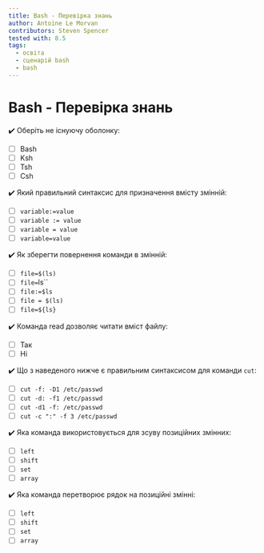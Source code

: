 ```yaml
---
title: Bash - Перевірка знань
author: Antoine Le Morvan
contributors: Steven Spencer
tested with: 8.5
tags:
  - освіта
  - сценарій bash
  - bash
---
```


# Bash - Перевірка знань

:heavy_check_mark: Оберіть не існуючу оболонку:

- [ ] Bash
- [ ] Ksh
- [ ] Tsh
- [ ] Csh

:heavy_check_mark: Який правильний синтаксис для призначення вмісту змінній:

- [ ] `variable:=value`
- [ ] `variable := value`
- [ ] `variable = value`
- [ ] `variable=value`

:heavy_check_mark: Як зберегти повернення команди в змінній:

- [ ] `file=$(ls)`
- [ ] `file=`ls``
- [ ] `file:=$ls`
- [ ] `file = $(ls)`
- [ ] `file=${ls}`

:heavy_check_mark: Команда read дозволяє читати вміст файлу:

- [ ] Так
- [ ] Ні

:heavy_check_mark: Що з наведеного нижче є правильним синтаксисом для команди `cut`:

- [ ] `cut -f: -D1 /etc/passwd`
- [ ] `cut -d: -f1 /etc/passwd`
- [ ] `cut -d1 -f: /etc/passwd`
- [ ] `cut -c ":" -f 3 /etc/passwd`

:heavy_check_mark: Яка команда використовується для зсуву позиційних змінних:

- [ ] `left`
- [ ] `shift`
- [ ] `set`
- [ ] `array`

:heavy_check_mark: Яка команда перетворює рядок на позиційні змінні:

- [ ] `left`
- [ ] `shift`
- [ ] `set`
- [ ] `array`
